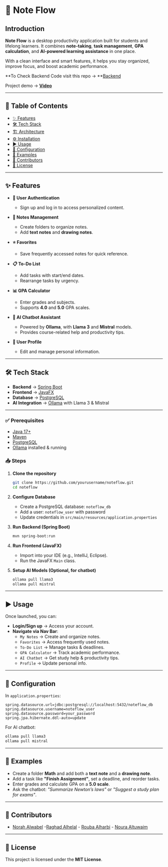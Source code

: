 # 📘 Note Flow  

## Introduction  
**Note Flow** is a desktop productivity application built for students and lifelong learners. It combines **note-taking**, **task management**, **GPA calculation**, and **AI-powered learning assistance** in one place.  

With a clean interface and smart features, it helps you stay organized, improve focus, and boost academic performance.  

**To Check Backend Code visit this repo → **[Backend](https://github.com/Norahmw21/NoteFlow-Backend)

Project demo → **[Video](https://www.canva.com/design/DAGxK9Peo_E/NWPbT8BwOSOVT2sMx37KWQ/watch?utm_content=DAGxK9Peo_E&utm_campaign=designshare&utm_medium=link2&utm_source=uniquelinks&utlId=h3287cf69b3)**

---

## 📑 Table of Contents  
- [✨ Features](#-features)  
- [🛠 Tech Stack](#-tech-stack)  
- [🏗 Architecture](#-architecture)  
- [⚙️ Installation](#️-installation)  
- [▶️ Usage](#️-usage)  
- [🔧 Configuration](#-configuration)  
- [📂 Examples](#-examples)  
- [👥 Contributors](#-contributors)  
- [📜 License](#-license)  

---

## ✨ Features  
- **🔐 User Authentication**  
  - Sign up and log in to access personalized content.  

- **📝 Notes Management**  
  - Create folders to organize notes.  
  - Add **text notes** and **drawing notes**.  

- **⭐ Favorites**  
  - Save frequently accessed notes for quick reference.  

- **📋 To-Do List**  
  - Add tasks with start/end dates.  
  - Rearrange tasks by urgency.  

- **📊 GPA Calculator**  
  - Enter grades and subjects.  
  - Supports **4.0** and **5.0** GPA scales.  

- **🤖 AI Chatbot Assistant**  
  - Powered by **Ollama**, with **Llama 3** and **Mistral** models.  
  - Provides course-related help and productivity tips.  

- **👤 User Profile**  
  - Edit and manage personal information.  

---

## 🛠 Tech Stack  
- **Backend** → [Spring Boot](https://spring.io/projects/spring-boot)  
- **Frontend** → [JavaFX](https://openjfx.io/)  
- **Database** → [PostgreSQL](https://www.postgresql.org/)  
- **AI Integration** → [Ollama](https://ollama.ai/) with Llama 3 & Mistral  

---

### ✅ Prerequisites  
- [Java 17+](https://adoptium.net/)  
- [Maven](https://maven.apache.org/)  
- [PostgreSQL](https://www.postgresql.org/download/)  
- [Ollama](https://ollama.ai/) installed & running  

### 📥 Steps  
1. **Clone the repository**  
   ```bash
   git clone https://github.com/yourusername/noteflow.git
   cd noteflow
   ```
2. **Configure Database**  
   - Create a PostgreSQL database: `noteflow_db`  
   - Add a user: `noteflow_user` with password  
   - Update credentials in `src/main/resources/application.properties`  

3. **Run Backend (Spring Boot)**  
   ```bash
   mvn spring-boot:run
   ```

4. **Run Frontend (JavaFX)**  
   - Import into your IDE (e.g., IntelliJ, Eclipse).  
   - Run the JavaFX `Main` class.  

5. **Setup AI Models (Optional, for chatbot)**  
   ```bash
   ollama pull llama3
   ollama pull mistral
   ```

---

## ▶️ Usage  
Once launched, you can:  
- **Login/Sign up** → Access your account.  
- **Navigate via Nav Bar**:  
  - `My Notes` → Create and organize notes.  
  - `Favorites` → Access frequently used notes.  
  - `To-Do List` → Manage tasks & deadlines.  
  - `GPA Calculator` → Track academic performance.  
  - `AI Chatbot` → Get study help & productivity tips.  
  - `Profile` → Update personal info.  

---

## 🔧 Configuration  

In `application.properties`:  
```properties
spring.datasource.url=jdbc:postgresql://localhost:5432/noteflow_db
spring.datasource.username=noteflow_user
spring.datasource.password=your_password
spring.jpa.hibernate.ddl-auto=update
```

For AI chatbot:  
```bash
ollama pull llama3
ollama pull mistral
```
---

## 📂 Examples  
- Create a folder **Math** and add both a **text note** and a **drawing note**.  
- Add a task like **"Finish Assignment"**, set a deadline, and reorder tasks.  
- Enter grades and calculate GPA on a **5.0 scale**.  
- Ask the chatbot: *"Summarize Newton’s laws"* or *"Suggest a study plan for exams"*.  

---


## 👥 Contributors  
- [Norah Alwabel](https://github.com/Norahmw21) -[Raghad Alhelal](https://github.com/Raghadlh) - [Rouba Alharbi](https://github.com/Rubabdran) - [Noura Altuwaim](https://github.com/tunourah)  

---

## 📜 License  
This project is licensed under the **MIT License**.  
